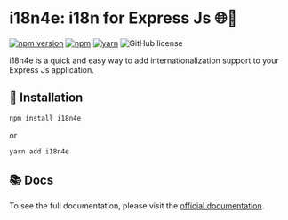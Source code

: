 # i18n4e: i18n for Express Js 🌐👾
[![npm version](https://badge.fury.io/js/i18n4e.svg)](https://badge.fury.io/js/i18n4e)
[![npm](https://img.shields.io/npm/dt/i18n4e.svg)](https://www.npmjs.com/package/i18n4e)
[![yarn](https://img.shields.io/badge/yarn-1.0.0-blue.svg)](https://yarnpkg.com/en/package/i18n4e)
![GitHub license](https://img.shields.io/github/license/luiisp/i18n4e.svg)


i18n4e is a quick and easy way to add internationalization support to your Express Js application.


## 🚀 Installation

```bash
npm install i18n4e
```
or 
```bash
yarn add i18n4e
```

## 📚 Docs

To see the full documentation, please visit the [official documentation](https://luiisp.github.io/i18n4express).